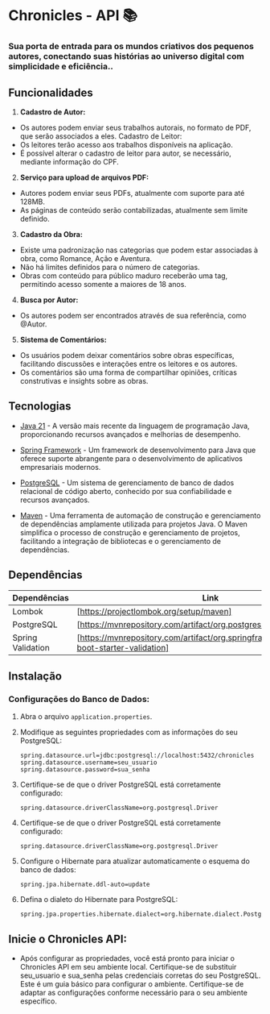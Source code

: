 # Chronicles - API 📚

### Sua porta de entrada para os mundos criativos dos pequenos autores, conectando suas histórias ao universo digital com simplicidade e eficiência..

## Funcionalidades

1. **Cadastro de Autor:**
  - Os autores podem enviar seus trabalhos autorais, no formato de PDF, que serão associados a eles.
  Cadastro de Leitor:
  - Os leitores terão acesso aos trabalhos disponíveis na aplicação.
  - É possível alterar o cadastro de leitor para autor, se necessário, mediante informação do CPF.
  
2. **Serviço para upload de arquivos PDF:**
  - Autores podem enviar seus PDFs, atualmente com suporte para até 128MB.
  - As páginas de conteúdo serão contabilizadas, atualmente sem limite definido.

3. **Cadastro da Obra:**
  - Existe uma padronização nas categorias que podem estar associadas à obra, como Romance, Ação e Aventura.
  - Não há limites definidos para o número de categorias.
  - Obras com conteúdo para público maduro receberão uma tag, permitindo acesso somente a maiores de 18 anos.

4. **Busca por Autor:**
  - Os autores podem ser encontrados através de sua referência, como @Autor.
  
5. **Sistema de Comentários:**
  - Os usuários podem deixar comentários sobre obras específicas, facilitando discussões e interações entre os leitores e os autores.
  - Os comentários são uma forma de compartilhar opiniões, críticas construtivas e insights sobre as obras.

## Tecnologias

- [Java 21](https://www.oracle.com/java/technologies/javase-jdk17-downloads.html) - A versão mais recente da linguagem de programação Java, proporcionando recursos avançados e melhorias de desempenho.

- [Spring Framework](https://spring.io/) - Um framework de desenvolvimento para Java que oferece suporte abrangente para o desenvolvimento de aplicativos empresariais modernos.

- [PostgreSQL](https://www.postgresql.org/) - Um sistema de gerenciamento de banco de dados relacional de código aberto, conhecido por sua confiabilidade e recursos avançados.

- [Maven](https://maven.apache.org/) - Uma ferramenta de automação de construção e gerenciamento de dependências amplamente utilizada para projetos Java. O Maven simplifica o processo de construção e gerenciamento de projetos, facilitando a integração de bibliotecas e o gerenciamento de dependências.


## Dependências

| Dependências | Link |
| ------ | ------ |
| Lombok | [https://projectlombok.org/setup/maven] |
| PostgreSQL | [https://mvnrepository.com/artifact/org.postgresql/postgresql] |
| Spring Validation | [https://mvnrepository.com/artifact/org.springframework.boot/spring-boot-starter-validation]|


## Instalação

### Configurações do Banco de Dados:

1. Abra o arquivo `application.properties`.
2. Modifique as seguintes propriedades com as informações do seu PostgreSQL:

   ```properties
   spring.datasource.url=jdbc:postgresql://localhost:5432/chronicles
   spring.datasource.username=seu_usuario
   spring.datasource.password=sua_senha
   ```
3. Certifique-se de que o driver PostgreSQL está corretamente configurado:
    ```properties
    spring.datasource.driverClassName=org.postgresql.Driver
    ```
4. Certifique-se de que o driver PostgreSQL está corretamente configurado:
    ```properties
    spring.datasource.driverClassName=org.postgresql.Driver
    ```
5. Configure o Hibernate para atualizar automaticamente o esquema do banco de dados:
    ```properties
    spring.jpa.hibernate.ddl-auto=update
    ```
6. Defina o dialeto do Hibernate para PostgreSQL:
    ```properties
    spring.jpa.properties.hibernate.dialect=org.hibernate.dialect.PostgreSQLDialect
    ```
 ## Inicie o Chronicles API:
 
- Após configurar as propriedades, você está pronto para iniciar o  Chronicles API em seu ambiente local.
Certifique-se de substituir seu_usuario e sua_senha pelas credenciais corretas do seu PostgreSQL. Este é um guia básico para configurar o ambiente. Certifique-se de adaptar as configurações conforme necessário para o seu ambiente específico.
